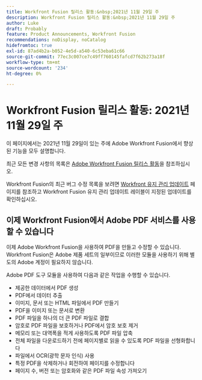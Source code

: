 ```yaml
---
title: Workfront Fusion 릴리스 활동:&nbsp;2021년 11월 29일 주
description: Workfront Fusion 릴리스 활동:&nbsp;2021년 11월 29일 주
author: Luke
draft: Probably
feature: Product Announcements, Workfront Fusion
recommendations: noDisplay, noCatalog
hidefromtoc: true
exl-id: 87ad4b2a-b052-4e5d-a540-6c53eba61c66
source-git-commit: 77ec3c007ce7c49ff760145fafcd7f62b273a18f
workflow-type: tm+mt
source-wordcount: '234'
ht-degree: 0%

---
```


# Workfront Fusion 릴리스 활동: 2021년 11월 29일 주

이 페이지에서는 2021년 11월 29일이 있는 주에 Adobe Workfront Fusion에서 향상된 기능을 모두 설명합니다.

최근 모든 변경 사항의 목록은 [Adobe Workfront Fusion 릴리스 활동](/help/workfront-fusion/fusion-product-releases/fusion-release-activity.md)을 참조하십시오.

Workfront Fusion의 최근 버그 수정 목록을 보려면 [Workfront 유지 관리 업데이트](https://experienceleague.adobe.com/docs/workfront-known-issues/releases/current-updates.html) 페이지를 참조하고 Workfront Fusion 유지 관리 업데이트 레이블이 지정된 업데이트를 확인하십시오.

## 이제 Workfront Fusion에서 Adobe PDF 서비스를 사용할 수 있습니다

이제 Adobe Workfront Fusion을 사용하여 PDF을 만들고 수정할 수 있습니다. Workfront Fusion은 Adobe 제품 세트의 일부이므로 이러한 모듈을 사용하기 위해 별도의 Adobe 계정이 필요하지 않습니다.

Adobe PDF 도구 모듈을 사용하여 다음과 같은 작업을 수행할 수 있습니다.

* 제공한 데이터에서 PDF 생성
* PDF에서 데이터 추출
* 이미지, 문서 또는 HTML 파일에서 PDF 만들기
* PDF을 이미지 또는 문서로 변환
* PDF 파일을 하나의 더 큰 PDF 파일로 결합
* 암호로 PDF 파일을 보호하거나 PDF에서 암호 보호 제거
* 메모리 또는 대역폭을 적게 사용하도록 PDF 파일 압축
* 전체 파일을 다운로드하기 전에 페이지별로 읽을 수 있도록 PDF 파일을 선형화합니다
* 파일에서 OCR(광학 문자 인식) 사용
* 특정 PDF을 삭제하거나 회전하여 페이지를 수정합니다
* 페이지 수, 버전 또는 암호화와 같은 PDF 파일 속성 가져오기
